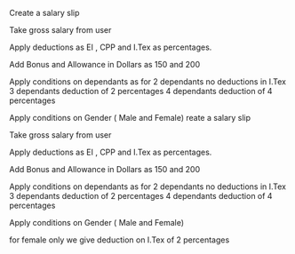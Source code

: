 Create a salary slip 

Take gross salary from user 

Apply deductions as EI , CPP and I.Tex as percentages.

Add Bonus and Allowance in Dollars as 150 and 200 

Apply conditions on dependants as for 
2 dependants no deductions in I.Tex 
3 dependants deduction of 2 percentages
4 dependants deduction of 4 percentages

Apply conditions on Gender ( Male and Female)
reate a salary slip 

Take gross salary from user 

Apply deductions as EI , CPP and I.Tex as percentages.

Add Bonus and Allowance in Dollars as 150 and 200 

Apply conditions on dependants as for 
2 dependants no deductions in I.Tex 
3 dependants deduction of 2 percentages
4 dependants deduction of 4 percentages

Apply conditions on Gender ( Male and Female)

for female only we give deduction on I.Tex of 2 percentages